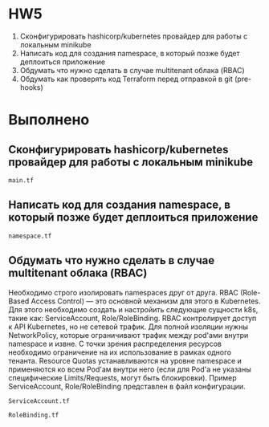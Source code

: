 # HW5


1. Сконфигурировать hashicorp/kubernetes провайдер для работы с локальным minikube
2. Написать код для создания namespace, в который позже будет деплоиться приложение
3. Обдумать что нужно сделать в случае multitenant облака (RBAC)
4. Обдумать как проверять код Terraform перед отправкой в git (pre-hooks)

# Выполнено

## Сконфигурировать hashicorp/kubernetes провайдер для работы с локальным minikube

```
main.tf
```

## Написать код для создания namespace, в который позже будет деплоиться приложение

```
namespace.tf
```

## Обдумать что нужно сделать в случае multitenant облака (RBAC)

Необходимо строго изолировать namespaces друг от друга. 
RBAC (Role-Based Access Control) — это основной механизм для этого в Kubernetes.
Для этого необходимо создать и настройить следующие сущности k8s, такие как: ServiceAccount, Role/RoleBinding.
RBAC контролирует доступ к API Kubernetes, но не сетевой трафик. 
Для полной изоляции нужны NetworkPolicy, которые ограничивают трафик между pod'ами внутри namespace и извне.
С точки зрения распределения ресурсов необходимо ограничение на их использование в рамках одного тенанта. 
Resource Quotas устанавливаются на уровне namespace и применяются ко всем Pod'ам внутри него 
(если для Pod'а не указаны специфические Limits/Requests, могут быть блокировки).
Пример ServiceAccount, Role/RoleBinding представлен в файл конфигурации.

```
ServiceAccount.tf

RoleBinding.tf
```
